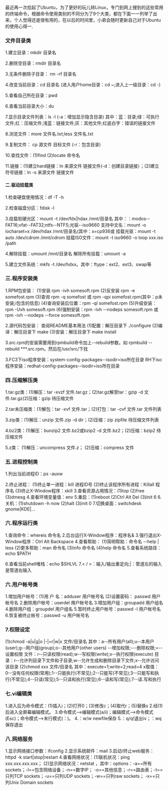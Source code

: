 最近再一次拾起了Ubuntu，为了更好的玩儿转Linux，专门到网上搜到的这些常用的终端命令，根据命令使用类别的不同分为了9个大类，都在下面一一列举了出来，个人觉得还是很有用的，在以后的时间里，小弟会随时更新自己对于Ubuntu的使用心得一.
### 文件目录类
1.建立目录：mkdir 目录名

2.删除空目录：rmdir 目录名

3.无条件删除子目录： rm -rf 目录名

4.改变当前目录：cd 目录名 (进入用户home目录：cd ~;进入上一级目录：cd -)

5.查看自己所在目录：pwd

6.查看当前目录大小：du

7.显示目录文件列表：ls -l (-a：增加显示隐含目录) 其中：蓝：目录;绿：可执行文件;红：压缩文件;浅蓝：链接文件;灰：其他文件;红底白字：错误的链接文件

8.浏览文件：more 文件名.txt;less 文件名.txt

9.复制文件： cp 源文件 目标文件 (-r：包含目录)

10.查找文件：(1)find (2)locate 命令名

11.链接：(1)建立hard链接：ln 来源文件 链接文件(-d：创建目录链接）；(2)建立符号链接：ln -s 来源文件 链接文件

#### 二.驱动挂载类

1.检查硬盘使用情况：df -T -h

2.检查磁盘分区：fdisk -l

3.挂载软硬光区：mount -t /dev/fdx|hdax /mnt/目录名
其中：：modos--FAT16;vfat--FAT32;ntfs--NTFS;光驱--iso9660
支持中文名：mount
-o iocharset=x /dev/hdax /mnt/目录名(其中：x=cp936或
挂载光驱：mount
-t auto /dev/cdrom /mnt/cdrom
挂载ISO文件：mount
-t iso9660 -o loop xxx.iso /path

4.解除挂载：umount /mnt/目录名
解除所有挂载：umount -a

5.建立文件系统：mkfs -t /dev/hdxx。其中：ftype：ext2、ext3、swap等

### 三.程序安装类
1.RPM包安装：
(1)安装 rpm -ivh somesoft.rpm
(2)反安装 rpm -e somefost.rpm
(3)查询 rpm -q somefost 或 rpm -qpi somefost.rpm(其中：p未安装;i包含的信息)
(4)查询安装后位置：rpm -ql somefost.rpm
(5)升级安装：rpm -Uvh somesoft.rpm
(6)强制安装：rpm -ivh --nodeps somesoft.rpm 或 rpm -ivh --nodeps --force somesoft.rpm

2.源代码包安装：
查阅README基本用法
(1)配置：解压目录下 ./configure
(2)编译：解压目录下 make
(3)安装：解压目录下 make install

3.src.rpm的安装需要用到rpmbuild命令加上--rebuild参数。如 rpmbuild --rebuild ***.src.rpm。然后在/usr/src/下找

3.FC3下iso程序安装：system-config-packages--isodir=iso所在目录
RH下iso程序安装：redhat-config-packages--isodir=iso所在目录

### 四.压缩解压类

1.tar.gz类：(1)解压：tar
-xvzf 文件.tar.gz；(2)tar.gz解至tar：gzip
-d 文件.tar.gz(2)压缩：gzip
待压缩文件

2.tar未压缩类：(1)解包：tar
-xvf 文件.tar；(2)打包：tar
-cvf 文件.tar
文件列表

3.zip类：(1)解压：unzip 文件.zip
-d dir；(2)压缩：zip zipfile 待压缩文件列表

4.bz2类：(1)解压：bunzip2 文件.bz2或bzip2
-d 文件.bz2；(2)压缩：bzip2 待压缩文件

5.z类：
(1)解压：uncompress 文件.z；
(2)压缩：compress 文件

### 五.进程控制类
1.列出当前进程ID：ps
-auxw

2.终止进程：
(1)终止单一进程：kill
进程ID号
(2)终止该程序所有进程：Killall
程序名
(3)终止X-Window程序：xkill
3.查看资源占用情况：(1)top
(2)free (3)dmesg
4.查看环境变量值：env
5.重启：(1)reboot
(2)Ctrl Alt Del (3)init 6
6.关机：(1)shutdown
-h now (2)halt (3)init 0
7.切换桌面：switchdesk
gnome|KDE|...

### 六.程序运行类
1.查询命令：whereis
命令名
2.后台运行X-Window程序：程序名&
3.强行退出X-Window程序：Ctrl
Alt Backspace
4.查看帮助：
(1)简明帮助：命令名 --help | less
(2)更多帮助：man 命令名
(3)info 命令名
(4)help 命令名
5.查看系统路径：echo $PATH

6.查看当前shell堆栈：echo $SHLVL
7.<
/ >：输入/输出重定向;|：管道左的输入是管道右输入

### 六.用户帐号类
1.增加用户帐号：(1)用
户 名：adduser
用户帐号名
(2)设置密码：
passwd
用户帐号名
2.删除用户帐号：userdel
用户帐号名
3.增加用户组：groupadd
用户组名
4.删除用户组：groupdel
用户组名
5.暂时终止用户帐号：passwd
-l 用户帐号名
6.恢复被终止帐号：passwd
-u 用户帐号名

### 7.权限设定
(1)chmod
-a|u|g|o |-|=r|w|x 文件/目录名
其中：a--所有用户(all);u--本用户(user);g--用户组(group);o--其他用户(other
users)
--增加权限;---删除权限;=--设置权限
文件：r--只读权限(read);w--写权限(write);x--执行权限(execute)
目录：r--允许列目录下文件和子目录;w--允许生成和删除目录下文件;x--允许访问该目录
(2)chmod
xxx 文件/目录名
其中：execute=1;write=2;read=4
x取值：0--没有任何权限(常用);1--只能执行(不常见);2--只能写(不常见);3--只能写和执行(不常见);4--只读(常见);5--只读和执行(常见);6--读和写(常见);7--读.写和执行

### 七.vi编辑类
1.进入后为命令模式：(1)插入i；(2)打开0；(3)修改c；(4)取代r；(5)替换s
2.经(1)后进入全屏幕编辑模式。
3.命令模式-->编辑模式(a/i)；编辑模式-->命令模式(Esc)；命令模式-->末行模式(：)。
4.：w/w
newfile保存
5.：q/q!退出iv；：wq保存退出

### 八.网络服务
1.显示网络接口参数：ifconfig
2.显示系统邮件：mail
3.启动/终止web服务：httpd
-k start|stop|restart
4.查看网络状况：(1)联机状况：ping
xxx.xxx.xxx.xxx；
(2)显示网络状况：netstat
，其中：options：-a==所有sockets；-l==包含网络设备；-n==数字IP；
-o==其他信息；-r==路由表；-t==只列TCP
sockets；-u==只列UDP
sockets；-w==只列raw
sockets；
-x==只列Unix
Domain sockets
